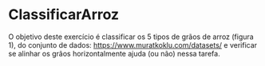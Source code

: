 # ClassificarArroz

O objetivo deste exercício é classificar os 5 tipos de grãos de arroz (figura 1), do conjunto de dados:
https://www.muratkoklu.com/datasets/
e verificar se alinhar os grãos horizontalmente ajuda (ou não) nessa tarefa.
